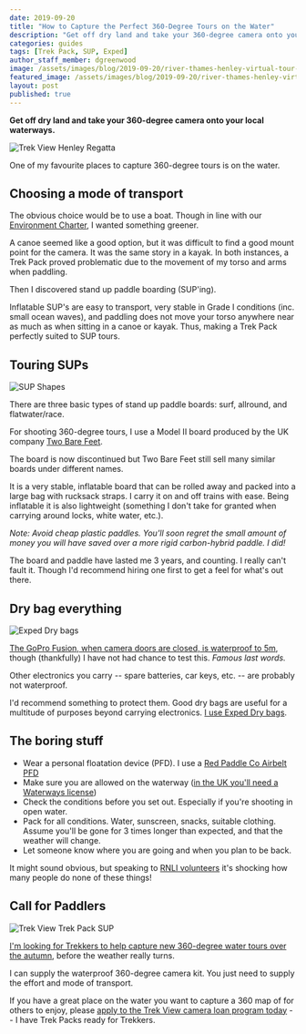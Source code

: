 ```yaml
---
date: 2019-09-20
title: "How to Capture the Perfect 360-Degree Tours on the Water"
description: "Get off dry land and take your 360-degree camera onto your local waterways."
categories: guides
tags: [Trek Pack, SUP, Exped]
author_staff_member: dgreenwood
image: /assets/images/blog/2019-09-20/river-thames-henley-virtual-tour-meta.jpg
featured_image: /assets/images/blog/2019-09-20/river-thames-henley-virtual-tour-sm.jpg
layout: post
published: true
---
```


**Get off dry land and take your 360-degree camera onto your local waterways.**

<img class="img-fluid" src="/assets/images/blog/2019-09-20/river-thames-henley-virtual-tour-sm.jpg" alt="Trek View Henley Regatta" title="Trek View Henley Regatta" />

One of my favourite places to capture 360-degree tours is on the water.

## Choosing a mode of transport

The obvious choice would be to use a boat. Though in line with our [Environment Charter](/charters/environment), I wanted something greener.

A canoe seemed like a good option, but it was difficult to find a good mount point for the camera. It was the same story in a kayak. In both instances, a Trek Pack proved problematic due to the movement of my torso and arms when paddling.

Then I discovered stand up paddle boarding (SUP'ing).

Inflatable SUP's are easy to transport, very stable in Grade I conditions (inc. small ocean waves), and paddling does not move your torso anywhere near as much as when sitting in a canoe or kayak. Thus, making a Trek Pack perfectly suited to SUP tours.

## Touring SUPs

<img class="img-fluid" src="/assets/images/blog/2019-09-20/sup-shapes.jpg" alt="SUP Shapes" title="SUP Shapes" />

There are three basic types of stand up paddle boards: surf, allround, and flatwater/race. 

For shooting 360-degree tours, I use a Model II board produced by the UK company [Two Bare Feet](https://www.twobarefeet.co.uk/).

The board is now discontinued but Two Bare Feet still sell many similar boards under different names.

It is a very stable, inflatable board that can be rolled away and packed into a large bag with rucksack straps. I carry it on and off trains with ease. Being inflatable it is also lightweight (something I don't take for granted when carrying around locks, white water, etc.).

_Note: Avoid cheap plastic paddles. You'll soon regret the small amount of money you will have saved over a more rigid carbon-hybrid paddle. I did!_

The board and paddle have lasted me 3 years, and counting. I really can't fault it. Though I'd recommend hiring one first to get a feel for what's out there.

## Dry bag everything

<img class="img-fluid" src="/assets/images/blog/2019-09-20/exped-dry-bags.jpg" alt="Exped Dry bags" title="Exped Dry bags" />

[The GoPro Fusion, when camera doors are closed, is waterproof to 5m](https://gopro.com/help/articles/question_answer/is-fusion-waterproof-without-a-housing), though (thankfully) I have not had chance to test this. _Famous last words._

Other electronics you carry -- spare batteries, car keys, etc. -- are probably not waterproof.

I'd recommend something to protect them. Good dry bags are useful for a multitude of purposes beyond carrying electronics. [I use Exped Dry bags](http://www.exped.com/uk-ireland/en/product-category/packsacks).

## The boring stuff

* Wear a personal floatation device (PFD). I use a [Red Paddle Co Airbelt PFD](https://redpaddleco.com/en-gb/accessory/airbelt-personal-flotation-device-pfd/)
* Make sure you are allowed on the waterway ([in the UK you'll need a Waterways license](https://www.britishcanoeing.org.uk/membership/why-join-british-canoeing/waterways-licence))
* Check the conditions before you set out. Especially if you're shooting in open water.
* Pack for all conditions. Water, sunscreen, snacks, suitable clothing. Assume you'll be gone for 3 times longer than expected, and that the weather will change.
* Let someone know where you are going and when you plan to be back.

It might sound obvious, but speaking to [RNLI volunteers](https://rnli.org/support-us/become-a-volunteer/how-you-can-volunteer/be-a-lifeboat-station-volunteer) it's shocking how many people do none of these things!

## Call for Paddlers

<img class="img-fluid" src="/assets/images/blog/2019-09-20/trek-view-trek-pack-sup.jpg" alt="Trek View Trek Pack SUP" title="Trek View Trek Pack SUP" />

[I'm looking for Trekkers to help capture new 360-degree water tours over the autumn](/blog/2019/call-for-trekkers-summer-autumn/), before the weather really turns.

I can supply the waterproof 360-degree camera kit. You just need to supply the effort and mode of transport.

If you have a great place on the water you want to capture a 360 map of for others to enjoy, please [apply to the Trek View camera loan program today](/loan) -- I have Trek Packs ready for Trekkers.